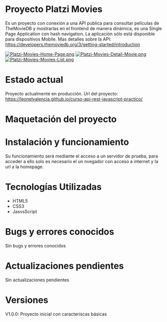# Proyecto Platzi Movies
Es un proyecto con conexión a una API publica para consultar películas de TheMovieDB y mostrarlas en el frontend de manera dinámica, es una Single Page Application con hash navigation. La aplicación sólo está disponible para dispositivos Mobile.
Mas detalles sobre la API: https://developers.themoviedb.org/3/getting-started/introduction

[![Platzi-Movies-Home-Page.png](https://i.postimg.cc/bJZw5GqP/Platzi-Movies-Home-Page.png)](https://postimg.cc/cgNWgLKk)
[![Platzi-Movies-Detail-Movie.png](https://i.postimg.cc/RF2ZxM0H/Platzi-Movies-Detail-Movie.png)](https://postimg.cc/BLc0xfHS)
[![Platzi-Movies-Movies-List.png](https://i.postimg.cc/rsWF8vdY/Platzi-Movies-Movies-List.png)](https://postimg.cc/Mf6853my)

# Estado actual
Proyecto actualmente en producción. Url del proyecto: https://leonelvalencia.github.io/curso-api-rest-javascript-practico/

# Maquetación del proyecto

# Instalación y funcionamiento
Su funcionamiento será mediante el acceso a un servidor de prueba, para acceder a ello solo es necesario el un nvegador con acceso a internet y la url a la homepage.

# Tecnologías Utilizadas
- HTML5
- CSS3
- JasvsScript

# Bugs y errores conocidos
Sin bugs y errores conocidos

# Actualizaciones pendientes
Sin actualizaciones pendientes

# Versiones
V1.0.0: Proyecto inicial con caracteríscas básicas
